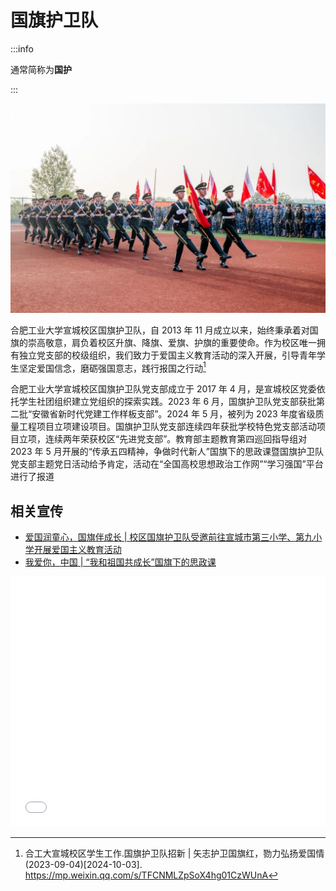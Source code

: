 # 国旗护卫队

:::info

通常简称为**国护**

:::

![国旗护卫队](../media/flag_guards.jpg)

合肥工业大学宣城校区国旗护卫队，自 2013 年 11 月成立以来，始终秉承着对国旗的崇高敬意，肩负着校区升旗、降旗、爱旗、护旗的重要使命。作为校区唯一拥有独立党支部的校级组织，我们致力于爱国主义教育活动的深入开展，引导青年学生坚定爱国信念，磨砺强国意志，践行报国之行动[^1]

合肥工业大学宣城校区国旗护卫队党支部成立于 2017 年 4 月，是宣城校区党委依托学生社团组织建立党组织的探索实践。2023 年 6 月，国旗护卫队党支部获批第二批“安徽省新时代党建工作样板支部”。2024 年 5 月，被列为 2023 年度省级质量工程项目立项建设项目。国旗护卫队党支部连续四年获批学校特色党支部活动项目立项，连续两年荣获校区“先进党支部”。教育部主题教育第四巡回指导组对 2023 年 5 月开展的“传承五四精神，争做时代新人”国旗下的思政课暨国旗护卫队党支部主题党日活动给予肯定，活动在“全国高校思想政治工作网”“学习强国”平台进行了报道

## 相关宣传

- [爱国润童心，国旗伴成长 | 校区国旗护卫队受邀前往宣城市第三小学、第九小学开展爱国主义教育活动](https://mp.weixin.qq.com/s?__biz=MzI5ODI3NzE2Mw==&mid=2247523372&idx=1&sn=05be56b8585538f7ce5f0c899beac984&chksm=ed4d410b73a191f1049785465814f262c6541ec882bf11667db577ae0a5932bcc18485e1f1bc&mpshare=1&scene=23&srcid=0930fM2cRQinOHzGxV8sjRNv&sharer_shareinfo=6c13ce76d0dbc9003e8c97044e7a53c3&sharer_shareinfo_first=6c13ce76d0dbc9003e8c97044e7a53c3#rd)
- [我爱你，中国 | “我和祖国共成长”国旗下的思政课](http://mp.weixin.qq.com/s?__biz=MzI5ODI3NzE2Mw==&mid=2247523389&idx=1&sn=cc9bd86eb5619212bf432a5040372600&chksm=ed7184f259e5dd6e7529e047513a2a213d888dc918e4a43190e5fa3a32a56917bef1e37d3d63&mpshare=1&scene=23&srcid=1003AALX16jyCcAr3aF0ReBm&sharer_shareinfo=b4d6d22795830b5131ca6dee0082f6a4&sharer_shareinfo_first=b4d6d22795830b5131ca6dee0082f6a4#rd)

<iframe src="//player.bilibili.com/player.html?isOutside=true&aid=113232534573164&bvid=BV1Py4PeCEbL&cid=26096306074&p=1" scrolling="no" border="0" frameborder="no" framespacing="0" allowfullscreen="true" style="width: 100%; min-height: 300px; max-height: 400px; height: 50vh"></iframe>

[^1]:
    合工大宣城校区学生工作.国旗护卫队招新 | 矢志护卫国旗红，勠力弘扬爱国情 (2023-09-04)\[2024-10-03].  
    <https://mp.weixin.qq.com/s/TFCNMLZpSoX4hg01CzWUnA>
